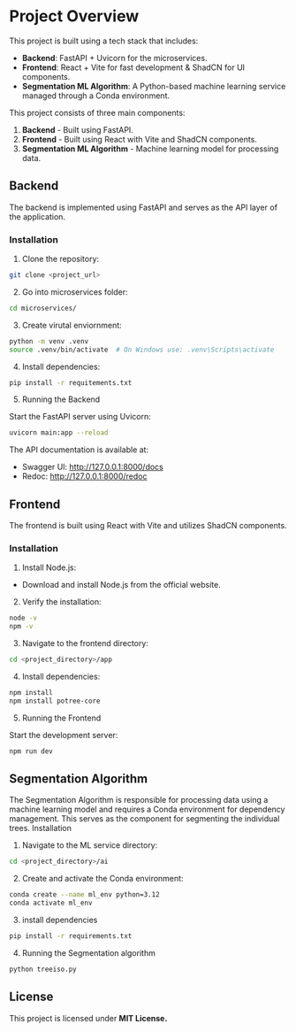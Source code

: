 # Project Overview

This project is built using a tech stack that includes:

- **Backend**: FastAPI + Uvicorn for the microservices.
- **Frontend**: React + Vite for fast development & ShadCN for UI components.
- **Segmentation ML Algorithm**: A Python-based machine learning service managed through a Conda environment.

This project consists of three main components:

1. **Backend** - Built using FastAPI.
2. **Frontend** - Built using React with Vite and ShadCN components.
3. **Segmentation ML Algorithm** - Machine learning model for processing data.

## Backend

The backend is implemented using FastAPI and serves as the API layer of the application.

### Installation

1. Clone the repository:

```bash
git clone <project_url>
```

2. Go into microservices folder:

```bash
cd microservices/
```

3. Create virutal enviornment:

```bash
python -m venv .venv
source .venv/bin/activate  # On Windows use: .venv\Scripts\activate
```

4. Install dependencies:

```bash
pip install -r requitements.txt
```

5. Running the Backend

Start the FastAPI server using Uvicorn:
```bash
uvicorn main:app --reload
```
The API documentation is available at:
- Swagger UI: http://127.0.0.1:8000/docs
- Redoc: http://127.0.0.1:8000/redoc

## Frontend

The frontend is built using React with Vite and utilizes ShadCN components.
### Installation

1. Install Node.js:

- Download and install Node.js from the official website.

2. Verify the installation:

```bash
node -v
npm -v
```

3. Navigate to the frontend directory:

```bash
cd <project_directory>/app
```

4. Install dependencies:
```bash
npm install
npm install potree-core
```

5. Running the Frontend

Start the development server:
```bash
npm run dev
```

## Segmentation Algorithm

The Segmentation Algorithm is responsible for processing data using a machine learning model and requires a Conda environment for dependency management. This serves as the component for segmenting the individual trees.
Installation

1. Navigate to the ML service directory:

```bash
cd <project_directory>/ai
```

2. Create and activate the Conda environment:

```bash
conda create --name ml_env python=3.12
conda activate ml_env
```

3. install dependencies

```bash
pip install -r requirements.txt
```

4. Running the Segmentation algorithm

```bash
python treeiso.py
```

## License
This project is licensed under **MIT License.**
